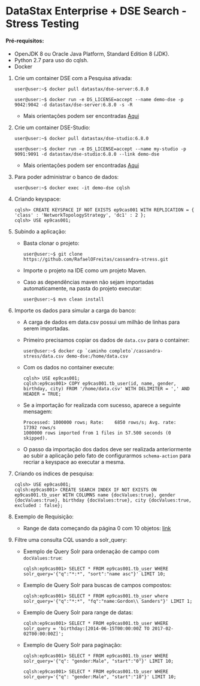 # DataStax Enterprise + DSE Search - Stress Testing 

#### Pré-requisitos:
   - OpenJDK 8 ou Oracle Java Platform, Standard Edition 8 (JDK).
   - Python 2.7 para uso do cqlsh.
   - Docker
            
1. Crie um container DSE com a Pesquisa ativada:
      ```console
      user@user:~$ docker pull datastax/dse-server:6.8.0
      ```  
   
      ```console 
      user@user:~$ docker run -e DS_LICENSE=accept --name demo-dse -p 9042:9042 -d datastax/dse-server:6.8.0 -s -R
      ```

    - Mais orientações podem ser encontradas [Aqui](https://hub.docker.com/r/datastax/dse-server)

2. Crie um container DSE-Studio:
      ```console
      user@user:~$ docker pull datastax/dse-studio:6.8.0
      ```    
   
      ```console
      user@user:~$ docker run -e DS_LICENSE=accept --name my-studio -p 9091:9091 -d datastax/dse-studio:6.8.0 --link demo-dse
      ```

    - Mais orientações podem ser encontradas [Aqui](https://hub.docker.com/r/datastax/dse-studio/)

3. Para poder administrar o banco de dados:
      ```console
      user@user:~$ docker exec -it demo-dse cqlsh
      ```
   
4. Criando keyspace:
      ```CQL
      cqlsh> CREATE KEYSPACE IF NOT EXISTS ep9cas001 WITH REPLICATION = { 'class' : 'NetworkTopologyStrategy', 'dc1' : 2 };
      cqlsh> USE ep9cas001;
      ```        

5. Subindo a aplicação:
   - Basta clonar o projeto:
     ```console
     user@user:~$ git clone https://github.com/RafaelOFreitas/cassandra-stress.git
     ```
   
   - Importe o projeto na IDE como um projeto Maven.
   - Caso as dependências maven não sejam importadas automaticamente, na pasta do projeto executar:
     ```console
     user@user:~$ mvn clean install
     ```
        
6. Importe os dados para simular a carga do banco:
    - A carga de dados em data.csv possui um milhão de linhas para serem importadas.
    
    - Primeiro precisamos copiar os dados de `data.csv` para o container:
      ```console
      user@user:~$ docker cp `caminho completo`/cassandra-stress/data.csv demo-dse:/home/data.csv 
      ```
      
    - Com os dados no container execute:
      ```CQL
      cqlsh> USE ep9cas001;
      cqlsh:ep9cas001> COPY ep9cas001.tb_user(id, name, gender, birthday, city) FROM '/home/data.csv' WITH DELIMITER = ',' AND HEADER = TRUE;
      ```
   
    - Se a importação for realizada com sucesso, aparece a seguinte mensagem:
      ```
      Processed: 1000000 rows; Rate:    6850 rows/s; Avg. rate:   17392 rows/s
      1000000 rows imported from 1 files in 57.500 seconds (0 skipped).
      ```
    
    - O passo da importação dos dados deve ser realizada anteriormente ao subir a aplicação pelo fato
    de configurarmos `schema-action` para recriar a keyspace ao executar a mesma.

7. Criando os índices de pesquisa:
    ```CQL
    cqlsh> USE ep9cas001;
    cqlsh:ep9cas001> CREATE SEARCH INDEX IF NOT EXISTS ON ep9cas001.tb_user WITH COLUMNS name {docValues:true}, gender {docValues:true}, birthday {docValues:true}, city {docValues:true, excluded : false};
    ```

8. Exemplo de Requisição:   
    - Range de data começando da página 0 com 10 objetos: [link](http://localhost:8080/users/filters?birthday_ini=2019-01-13&birthday_end=2020-02-20&start=0&size=10)
              
9. Filtre uma consulta CQL usando a solr_query:   
    - Exemplo de Query Solr para ordenação de campo com `docValues:true`:
        ```CQL
        cqlsh:ep9cas001> SELECT * FROM ep9cas001.tb_user WHERE solr_query='{"q":"*:*", "sort":"name asc"}' LIMIT 10;
        ```
    
    - Exemplo de Query Solr para buscas de campos compostos:  
        ```CQL
        cqlsh:ep9cas001> SELECT * FROM ep9cas001.tb_user where solr_query='{"q":"*:*", "fq":"name:Gordon\\ Sanders"}' LIMIT 1;
        ```      

    - Exemplo de Query Solr para range de datas:  
        ```CQL
        cqlsh:ep9cas001> SELECT * FROM ep9cas001.tb_user WHERE solr_query = 'birthday:[2014-06-15T00:00:00Z TO 2017-02-02T00:00:00Z]';
        ```     
      
    - Exemplo de Query Solr para paginação:  
        ```CQL
        cqlsh:ep9cas001> SELECT * FROM ep9cas001.tb_user WHERE solr_query='{"q": "gender:Male", "start":"0"}' LIMIT 10;
        ```      
          
        ```CQL
        cqlsh:ep9cas001> SELECT * FROM ep9cas001.tb_user WHERE solr_query='{"q": "gender:Male", "start":"10"}' LIMIT 10;
        ```                 